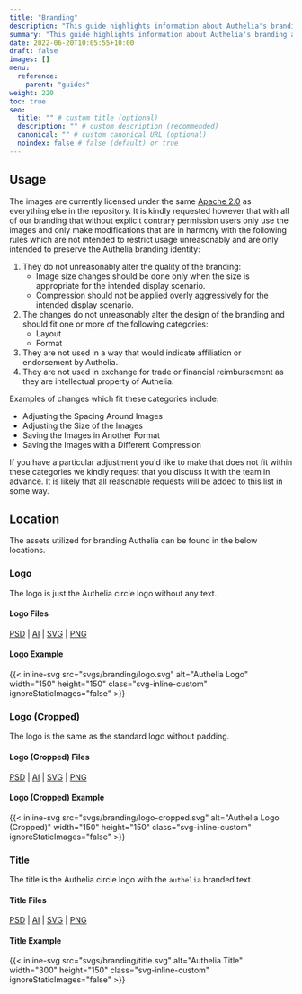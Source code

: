 ```yaml
---
title: "Branding"
description: "This guide highlights information about Authelia's branding assets"
summary: "This guide highlights information about Authelia's branding assets."
date: 2022-06-20T10:05:55+10:00
draft: false
images: []
menu:
  reference:
    parent: "guides"
weight: 220
toc: true
seo:
  title: "" # custom title (optional)
  description: "" # custom description (recommended)
  canonical: "" # custom canonical URL (optional)
  noindex: false # false (default) or true
---
```


## Usage

The images are currently licensed under the same [Apache 2.0](https://github.com/authelia/authelia/blob/master/LICENSE)
as everything else in the repository. It is kindly requested however that with all of our branding that without explicit
contrary permission users only use the images and only make modifications that are in harmony with the following rules
which are not intended to restrict usage unreasonably and are only intended to preserve the Authelia branding identity:

1. They do not unreasonably alter the quality of the branding:
   - Image size changes should be done only when the size is appropriate for the intended display scenario.
   - Compression should not be applied overly aggressively for the intended display scenario.
2. The changes do not unreasonably alter the design of the branding and should fit one or more of the following
   categories:
   - Layout
   - Format
3. They are not used in a way that would indicate affiliation or endorsement by Authelia.
4. They are not used in exchange for trade or financial reimbursement as they are intellectual property of Authelia.

Examples of changes which fit these categories include:

- Adjusting the Spacing Around Images
- Adjusting the Size of the Images
- Saving the Images in Another Format
- Saving the Images with a Different Compression

If you have a particular adjustment you'd like to make that does not fit within these categories we kindly request that
you discuss it with the team in advance. It is likely that all reasonable requests will be added to this list in some
way.

## Location

The assets utilized for branding Authelia can be found in the below locations.

### Logo

The logo is just the Authelia circle logo without any text.

#### Logo Files

[PSD](/native/branding/logo.psd) | [AI](/native/branding/logo.ai) | [SVG](/svgs/branding/logo.svg) | [PNG](/images/branding/logo.png)

#### Logo Example

{{< inline-svg src="svgs/branding/logo.svg" alt="Authelia Logo" width="150" height="150" class="svg-inline-custom" ignoreStaticImages="false" >}}

### Logo (Cropped)

The logo is the same as the standard logo without padding.

#### Logo (Cropped) Files

[PSD](/images/branding/logo-cropped.psd) | [AI](/images/branding/logo-cropped.ai) | [SVG](/svgs/branding/logo-cropped.svg) | [PNG](/images/branding/logo-cropped.png)

#### Logo (Cropped) Example

{{< inline-svg src="svgs/branding/logo-cropped.svg" alt="Authelia Logo (Cropped)" width="150" height="150" class="svg-inline-custom" ignoreStaticImages="false" >}}

### Title

The title is the Authelia circle logo with the `authelia` branded text.

#### Title Files

[PSD](/native/branding/title.psd) | [AI](/native/branding/title.ai) | [SVG](/svgs/branding/title.svg) | [PNG](/images/branding/title.png)

#### Title Example

{{< inline-svg src="svgs/branding/title.svg" alt="Authelia Title" width="300" height="150" class="svg-inline-custom" ignoreStaticImages="false" >}}
